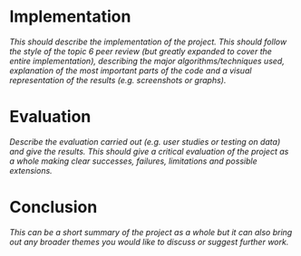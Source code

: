 
# Implementation

_This should describe the implementation of the project. This should follow the style of the topic 6 peer review (but greatly expanded to cover the entire implementation), describing the major algorithms/techniques used, explanation of the most important parts of the code and a visual representation of the results (e.g. screenshots or graphs)._

# Evaluation

_Describe the evaluation carried out (e.g. user studies or testing on data) and give the results. This should give a critical evaluation of the project as a whole making clear successes, failures, limitations and possible extensions._

# Conclusion

_This can be a short summary of the project as a whole but it can also bring out any broader themes you would like to discuss or suggest further work._